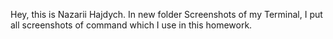 Hey, this is Nazarii Hajdych. 
In new folder Screenshots of my Terminal, I put all screenshots of command which I use in this homework.  